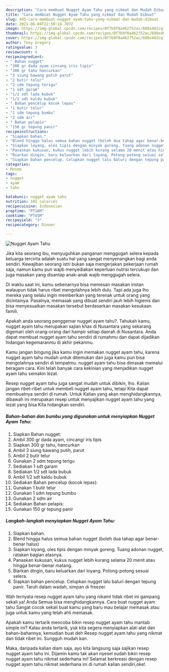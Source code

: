 ```yaml
---
description: "Cara membuat Nugget Ayam Tahu yang nikmat dan Mudah Dibuat"
title: "Cara membuat Nugget Ayam Tahu yang nikmat dan Mudah Dibuat"
slug: 495-cara-membuat-nugget-ayam-tahu-yang-nikmat-dan-mudah-dibuat
date: 2021-06-04T22:59:24.707Z
image: https://img-global.cpcdn.com/recipes/0f7b9f8a462752ac/680x482cq70/nugget-ayam-tahu-foto-resep-utama.jpg
thumbnail: https://img-global.cpcdn.com/recipes/0f7b9f8a462752ac/680x482cq70/nugget-ayam-tahu-foto-resep-utama.jpg
cover: https://img-global.cpcdn.com/recipes/0f7b9f8a462752ac/680x482cq70/nugget-ayam-tahu-foto-resep-utama.jpg
author: Tony Gregory
ratingvalue: 3
reviewcount: 4
recipeingredient:
- " Bahan nugget"
- "300 gr dada ayam cincang iris tipis"
- "300 gr tahu hancurkan"
- "3 siung bawang putih parut"
- "2 butir telur"
- "2 sdm tepung terigu"
- "1 sdt garam"
- "1/2 sdt lada bubuk"
- "1/2 sdt kaldu bubuk"
- " Bahan pencelup kocok lepas"
- "1 butir telur"
- "1 sdm tepung bumbu"
- "2 sdm air"
- " Bahan pelapis"
- "150 gr tepung panir"
recipeinstructions:
- "Siapkan bahan."
- "Blend hingga halus semua bahan nugget (boleh dua tahap agar benar-benar halus)"
- "Siapkan loyang, oles tipis dengan minyak goreng. Tuang adonan nugget, ratakan bagian atasnya."
- "Panaskan kukusan, kukus nugget lebih kurang selama 20 menit atau hingga benar-benar matang."
- "Biarkan dingin, baru keluarkan dari loyang. Potong-potong sesuai selera."
- "Siapkan bahan pencelup. Celupkan nugget lalu baluri dengan tepung panir. Taruh dalam wadah, simpan di freezer."
categories:
- Resep
tags:
- nugget
- ayam
- tahu

katakunci: nugget ayam tahu 
nutrition: 101 calories
recipecuisine: Indonesian
preptime: "PT16M"
cooktime: "PT45M"
recipeyield: "3"
recipecategory: Dinner

---
```



![Nugget Ayam Tahu](https://img-global.cpcdn.com/recipes/0f7b9f8a462752ac/680x482cq70/nugget-ayam-tahu-foto-resep-utama.jpg)

Jika kita seorang ibu, menyuguhkan panganan menggugah selera kepada keluarga tercinta adalah suatu hal yang sangat menyenangkan bagi anda sendiri. Kewajiban seorang istri bukan saja mengerjakan pekerjaan rumah saja, namun kamu pun wajib menyediakan keperluan nutrisi tercukupi dan juga masakan yang disantap anak-anak wajib menggugah selera.

Di waktu  saat ini, kamu sebenarnya bisa memesan masakan instan walaupun tidak harus ribet mengolahnya lebih dulu. Tapi ada juga lho mereka yang selalu ingin memberikan yang terenak untuk orang yang dicintainya. Pasalnya, memasak yang dibuat sendiri jauh lebih higienis dan bisa menyesuaikan masakan tersebut berdasarkan masakan kesukaan famili. 



Apakah anda seorang penggemar nugget ayam tahu?. Tahukah kamu, nugget ayam tahu merupakan sajian khas di Nusantara yang sekarang digemari oleh orang-orang dari hampir setiap daerah di Nusantara. Anda dapat membuat nugget ayam tahu sendiri di rumahmu dan dapat dijadikan hidangan kegemaranmu di akhir pekanmu.

Kamu jangan bingung jika kamu ingin memakan nugget ayam tahu, karena nugget ayam tahu mudah untuk ditemukan dan juga kamu pun bisa mengolahnya sendiri di tempatmu. nugget ayam tahu bisa dimasak memalui beragam cara. Kini telah banyak cara kekinian yang menjadikan nugget ayam tahu semakin lezat.

Resep nugget ayam tahu juga sangat mudah untuk dibikin, lho. Kalian jangan ribet-ribet untuk membeli nugget ayam tahu, tetapi Kita dapat membuatnya sendiri di rumah. Untuk Kalian yang akan menghidangkannya, dibawah ini merupakan resep untuk menyajikan nugget ayam tahu yang lezat yang bisa Kita hidangkan sendiri.

<!--inarticleads1-->

##### Bahan-bahan dan bumbu yang digunakan untuk menyiapkan Nugget Ayam Tahu:

1. Siapkan  Bahan nugget:
1. Ambil 300 gr dada ayam, cincang/ iris tipis
1. Siapkan 300 gr tahu, hancurkan
1. Ambil 3 siung bawang putih, parut
1. Ambil 2 butir telur
1. Gunakan 2 sdm tepung terigu
1. Sediakan 1 sdt garam
1. Sediakan 1/2 sdt lada bubuk
1. Ambil 1/2 sdt kaldu bubuk
1. Sediakan  Bahan pencelup (kocok lepas):
1. Gunakan 1 butir telur
1. Gunakan 1 sdm tepung bumbu
1. Gunakan 2 sdm air
1. Sediakan  Bahan pelapis:
1. Gunakan 150 gr tepung panir




<!--inarticleads2-->

##### Langkah-langkah menyiapkan Nugget Ayam Tahu:

1. Siapkan bahan.
1. Blend hingga halus semua bahan nugget (boleh dua tahap agar benar-benar halus)
1. Siapkan loyang, oles tipis dengan minyak goreng. Tuang adonan nugget, ratakan bagian atasnya.
1. Panaskan kukusan, kukus nugget lebih kurang selama 20 menit atau hingga benar-benar matang.
1. Biarkan dingin, baru keluarkan dari loyang. Potong-potong sesuai selera.
1. Siapkan bahan pencelup. Celupkan nugget lalu baluri dengan tepung panir. Taruh dalam wadah, simpan di freezer.




Wah ternyata resep nugget ayam tahu yang nikamt tidak ribet ini gampang sekali ya! Anda Semua bisa menghidangkannya. Cara buat nugget ayam tahu Sangat cocok sekali buat kamu yang baru mau belajar memasak atau juga untuk kamu yang telah ahli memasak.

Apakah kamu tertarik mencoba bikin resep nugget ayam tahu mantab simple ini? Kalau anda tertarik, yuk kita segera menyiapkan alat-alat dan bahan-bahannya, kemudian buat deh Resep nugget ayam tahu yang nikmat dan tidak ribet ini. Sungguh mudah kan. 

Maka, daripada kalian diam saja, ayo kita langsung saja sajikan resep nugget ayam tahu ini. Dijamin kamu tak akan nyesel sudah bikin resep nugget ayam tahu nikmat sederhana ini! Selamat berkreasi dengan resep nugget ayam tahu nikmat sederhana ini di rumah kalian sendiri,oke!.

